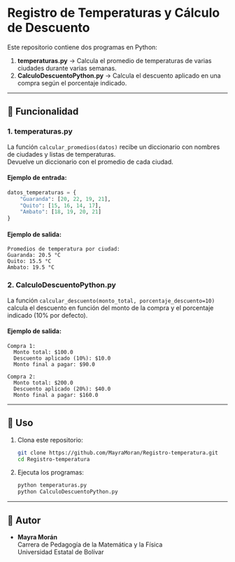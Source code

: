 # Registro de Temperaturas y Cálculo de Descuento

Este repositorio contiene dos programas en Python:

1. **temperaturas.py** → Calcula el promedio de temperaturas de varias ciudades durante varias semanas.
2. **CalculoDescuentoPython.py** → Calcula el descuento aplicado en una compra según el porcentaje indicado.

---

## 📌 Funcionalidad

### 1. temperaturas.py
La función `calcular_promedios(datos)` recibe un diccionario con nombres de ciudades y listas de temperaturas.  
Devuelve un diccionario con el promedio de cada ciudad.

#### Ejemplo de entrada:
```python
datos_temperaturas = {
    "Guaranda": [20, 22, 19, 21],
    "Quito": [15, 16, 14, 17],
    "Ambato": [18, 19, 20, 21]
}
```

#### Ejemplo de salida:
```
Promedios de temperatura por ciudad:
Guaranda: 20.5 °C
Quito: 15.5 °C
Ambato: 19.5 °C
```

### 2. CalculoDescuentoPython.py
La función `calcular_descuento(monto_total, porcentaje_descuento=10)` calcula el descuento en función del monto de la compra y el porcentaje indicado (10% por defecto).

#### Ejemplo de salida:
```
Compra 1:
  Monto total: $100.0
  Descuento aplicado (10%): $10.0
  Monto final a pagar: $90.0

Compra 2:
  Monto total: $200.0
  Descuento aplicado (20%): $40.0
  Monto final a pagar: $160.0
```

---

## 🚀 Uso
1. Clona este repositorio:
   ```bash
   git clone https://github.com/MayraMoran/Registro-temperatura.git
   cd Registro-temperatura
   ```

2. Ejecuta los programas:
   ```bash
   python temperaturas.py
   python CalculoDescuentoPython.py
   ```

---

## 📝 Autor
- **Mayra Morán**  
Carrera de Pedagogía de la Matemática y la Física  
Universidad Estatal de Bolívar  
